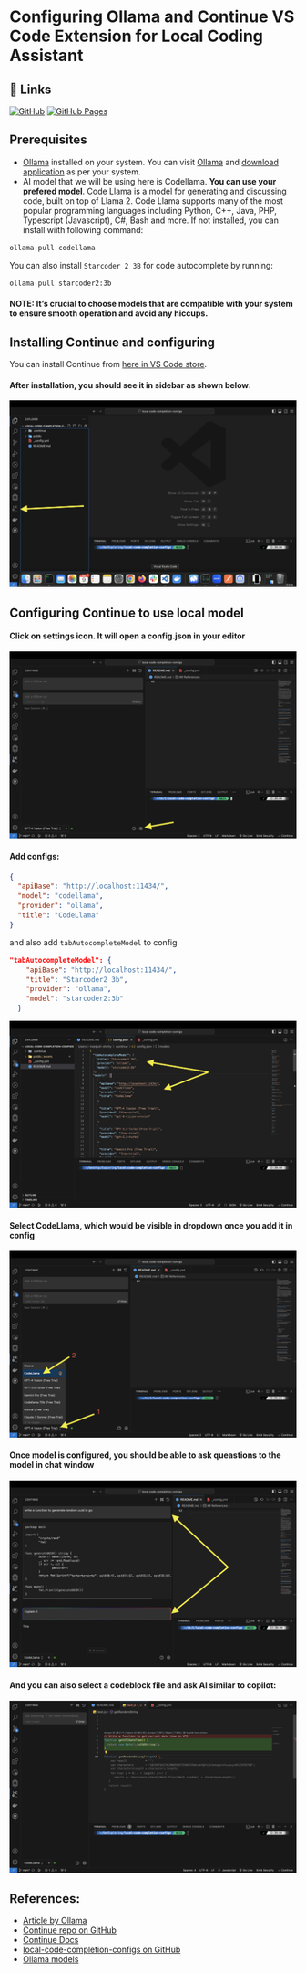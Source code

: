 # Configuring Ollama and Continue VS Code Extension for Local Coding Assistant

## 🔗 Links
[![GitHub](https://img.shields.io/badge/github-%23121011.svg?style=for-the-badge&logo=github&logoColor=white)](https://github.com/manjushsh/local-code-completion-configs) [![GitHub Pages](https://img.shields.io/badge/github%20pages-121013?style=for-the-badge&logo=github&logoColor=white)](https://manjushsh.github.io/local-code-completion-configs/)

## Prerequisites
- [Ollama](https://ollama.com/) installed on your system.
You can visit [Ollama](https://ollama.com/) and [download application](https://ollama.com/download) as per your system.
- AI model that we will be using here is Codellama. **You can use your prefered model**. Code Llama is a model for generating and discussing code, built on top of Llama 2. Code Llama supports many of the most popular programming languages including Python, C++, Java, PHP, Typescript (Javascript), C#, Bash and more. If not installed, you can install wiith following command:  

``` bash 
ollama pull codellama 
```
You can also install `Starcoder 2 3B` for code autocomplete by running:
```bash 
ollama pull starcoder2:3b
```

#### NOTE: It’s crucial to choose models that are compatible with your system to ensure smooth operation and avoid any hiccups.

## Installing Continue and configuring
You can install Continue from [here in VS Code store](https://marketplace.visualstudio.com/items?itemName=Continue.continue).

#### After installation, you should see it in sidebar as shown below:

![Continue in VSCode](https://raw.githubusercontent.com/manjushsh/local-code-completion-configs/main/public/assets/1.png)

## Configuring Continue to use local model

#### Click on settings icon. It will open a config.json in your editor 

![Configure settings icon](https://raw.githubusercontent.com/manjushsh/local-code-completion-configs/main/public/assets/2.png)


#### Add configs: 
``` json
{
  "apiBase": "http://localhost:11434/",
  "model": "codellama",
  "provider": "ollama",
  "title": "CodeLlama"
}
```
and also add `tabAutocompleteModel` to config
```json
"tabAutocompleteModel": {
    "apiBase": "http://localhost:11434/",
    "title": "Starcoder2 3b",
    "provider": "ollama",
    "model": "starcoder2:3b"
  }
```

![Update config](https://raw.githubusercontent.com/manjushsh/local-code-completion-configs/main/public/assets/3.png)

#### Select CodeLlama, which would be visible in dropdown once you add it in config

![Pick modal added in dropdown](https://raw.githubusercontent.com/manjushsh/local-code-completion-configs/main/public/assets/4.png)

#### Once model is configured, you should be able to ask queastions to the model in chat window

![Chat](https://raw.githubusercontent.com/manjushsh/local-code-completion-configs/main/public/assets/5.png)

#### And you can also select a codeblock file and ask AI similar to copilot: 

![Code](https://raw.githubusercontent.com/manjushsh/local-code-completion-configs/main/public/assets/6.png)

## References:
- [Article by Ollama](https://ollama.com/blog/continue-code-assistant)
- [Continue repo on GitHub](https://github.com/continuedev/continue)
- [Continue Docs](https://continue.dev/docs/quickstart)
- [local-code-completion-configs on GitHub](https://github.com/manjushsh/local-code-completion-configs)
- [Ollama models](https://ollama.com/library)
